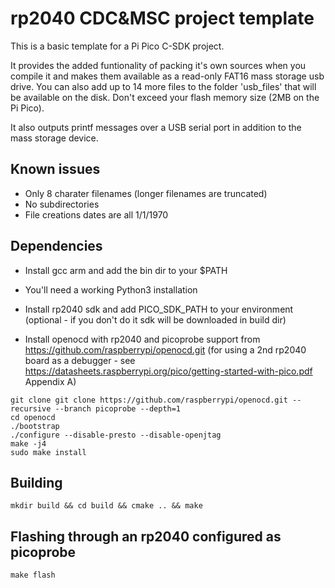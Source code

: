 # rp2040 CDC&MSC project template

This is a basic template for a Pi Pico C-SDK project. 

It provides the added funtionality of packing it's own sources when you compile it and makes them available as a read-only FAT16 mass storage usb drive.
You can also add up to 14 more files to the folder 'usb_files' that will be available on the disk. Don't exceed your flash memory size (2MB on the Pi Pico).

It also outputs printf messages over a USB serial port in addition to the mass storage device.

## Known issues

- Only 8 charater filenames (longer filenames are truncated)
- No subdirectories
- File creations dates are all 1/1/1970

## Dependencies

- Install gcc arm and add the bin dir to your $PATH

- You'll need a working Python3 installation

- Install rp2040 sdk and add PICO_SDK_PATH to your environment (optional - if you don't do it sdk will be downloaded in build dir)

- Install openocd with rp2040 and picoprobe support from https://github.com/raspberrypi/openocd.git (for using a 2nd rp2040 board as a debugger - see https://datasheets.raspberrypi.org/pico/getting-started-with-pico.pdf Appendix A)

```
git clone git clone https://github.com/raspberrypi/openocd.git --recursive --branch picoprobe --depth=1
cd openocd
./bootstrap
./configure --disable-presto --disable-openjtag
make -j4
sudo make install
```

## Building

    mkdir build && cd build && cmake .. && make

## Flashing through an rp2040 configured as picoprobe 

    make flash
